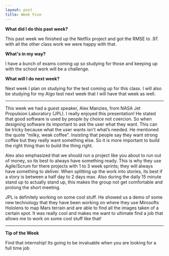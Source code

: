 ```yaml
---
layout: post
title: Week Five
---
```

<b>What did I do this past week?</b><br>
<p>This past week we finished up the Netflix project and got the RMSE to .97. with all the other class work we were happy with that.</p>

<b>What's in my way?</b><br>
<p>I have a bunch of exams coming up so studying for those and keeping up with the school work will be a challenge.</p>

<b>What will I do next week?</b><br>
<p>Next week I plan on studying for the test coming up for this class. I will also be studying for my Algo test next week that I will have that week as well.</p>

<hr>

<p>This week we had a guest speaker, Alex Manzies, from NASA Jet Propulsion Laboratory (JPL). I really enjoyed this presentation! He stated that good software is used by people by choice not coercion. So when designing software its important to ask the user what they want. This can be tricky because what the user wants isn't what’s needed. He mentioned the quote "milky, weak coffee". Insisting that people say they want strong coffee but they really want something else. So it is more important to build the right thing than to build the thing right.</p>

<p>Alex also emphasized that we should run a project like you about to run out of money, so its best to always have something ready. This is why they use Agile/Scrum for there projects with 1 to 3 week sprints; they will always have something to deliver. When splitting up the work into stories, its best if a story is between a half day to 2 days max. Also during the daily 15 minute stand up to actually stand up, this makes the group not get comfortable and prolong the short meeting.</p>

<p>JPL is definitely working on some cool stuff. He showed us a demo of some new technology that they have been working on where they use Mirosofts Hololens to map Mars terrain and are able to find all the images taken of a certain spot. It was really cool and makes me want to ultimate find a job that allows me to work on some cool stuff like that!</p>

<hr>

<b>Tip of the Week</b><br>
<p>Find that internship! Its going to be invaluable when you are looking for a full time job</p>

